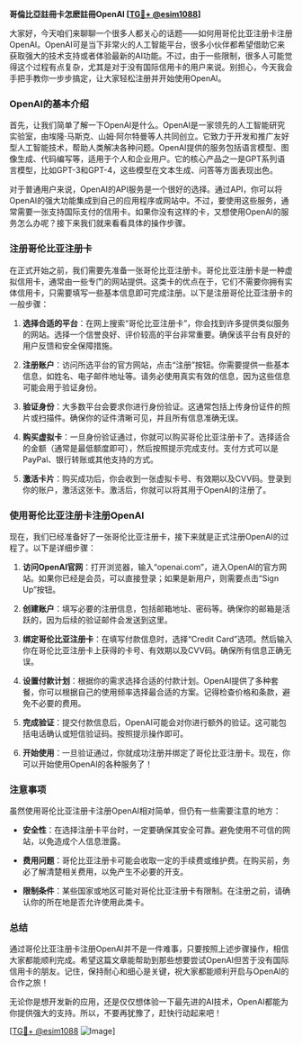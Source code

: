 **哥倫比亞註冊卡怎麽註冊OpenAI [[TG💪+ @esim1088](https://t.me/s/esim1088)]**

大家好，今天咱们来聊聊一个很多人都关心的话题——如何用哥伦比亚注册卡注册OpenAI。OpenAI可是当下非常火的人工智能平台，很多小伙伴都希望借助它来获取强大的技术支持或者体验最新的AI功能。不过，由于一些限制，很多人可能觉得这个过程有点复杂，尤其是对于没有国际信用卡的用户来说。别担心，今天我会手把手教你一步步搞定，让大家轻松注册并开始使用OpenAI。

### OpenAI的基本介绍

首先，让我们简单了解一下OpenAI是什么。OpenAI是一家领先的人工智能研究实验室，由埃隆·马斯克、山姆·阿尔特曼等人共同创立。它致力于开发和推广友好型人工智能技术，帮助人类解决各种问题。OpenAI提供的服务包括语言模型、图像生成、代码编写等，适用于个人和企业用户。它的核心产品之一是GPT系列语言模型，比如GPT-3和GPT-4，这些模型在文本生成、问答等方面表现出色。

对于普通用户来说，OpenAI的API服务是一个很好的选择。通过API，你可以将OpenAI的强大功能集成到自己的应用程序或网站中。不过，要使用这些服务，通常需要一张支持国际支付的信用卡。如果你没有这样的卡，又想使用OpenAI的服务怎么办呢？接下来我们就来看看具体的操作步骤。

### 注册哥伦比亚注册卡

在正式开始之前，我们需要先准备一张哥伦比亚注册卡。哥伦比亚注册卡是一种虚拟信用卡，通常由一些专门的网站提供。这类卡的优点在于，它们不需要你拥有实体信用卡，只需要填写一些基本信息即可完成注册。以下是注册哥伦比亚注册卡的一般步骤：

1. **选择合适的平台**：在网上搜索“哥伦比亚注册卡”，你会找到许多提供类似服务的网站。选择一个信誉良好、评价较高的平台非常重要。确保该平台有良好的用户反馈和安全保障措施。
   
2. **注册账户**：访问所选平台的官方网站，点击“注册”按钮。你需要提供一些基本信息，如姓名、电子邮件地址等。请务必使用真实有效的信息，因为这些信息可能会用于验证身份。

3. **验证身份**：大多数平台会要求你进行身份验证。这通常包括上传身份证件的照片或扫描件。确保你的证件清晰可见，并且所有信息准确无误。

4. **购买虚拟卡**：一旦身份验证通过，你就可以购买哥伦比亚注册卡了。选择适合的金额（通常是最低额度即可），然后按照提示完成支付。支付方式可以是PayPal、银行转账或其他支持的方式。

5. **激活卡片**：购买成功后，你会收到一张虚拟卡号、有效期以及CVV码。登录到你的账户，激活这张卡。激活后，你就可以将其用于OpenAI的注册了。

### 使用哥伦比亚注册卡注册OpenAI

现在，我们已经准备好了一张哥伦比亚注册卡，接下来就是正式注册OpenAI的过程了。以下是详细步骤：

1. **访问OpenAI官网**：打开浏览器，输入“openai.com”，进入OpenAI的官方网站。如果你已经是会员，可以直接登录；如果是新用户，则需要点击“Sign Up”按钮。

2. **创建账户**：填写必要的注册信息，包括邮箱地址、密码等。确保你的邮箱是活跃的，因为后续的验证邮件会发送到这里。

3. **绑定哥伦比亚注册卡**：在填写付款信息时，选择“Credit Card”选项。然后输入你在哥伦比亚注册卡上获得的卡号、有效期以及CVV码。确保所有信息正确无误。

4. **设置付款计划**：根据你的需求选择合适的付款计划。OpenAI提供了多种套餐，你可以根据自己的使用频率选择最合适的方案。记得检查价格和条款，避免不必要的费用。

5. **完成验证**：提交付款信息后，OpenAI可能会对你进行额外的验证。这可能包括电话确认或短信验证码。按照提示操作即可。

6. **开始使用**：一旦验证通过，你就成功注册并绑定了哥伦比亚注册卡。现在，你可以开始使用OpenAI的各种服务了！

### 注意事项

虽然使用哥伦比亚注册卡注册OpenAI相对简单，但仍有一些需要注意的地方：

- **安全性**：在选择注册卡平台时，一定要确保其安全可靠。避免使用不可信的网站，以免造成个人信息泄露。
  
- **费用问题**：哥伦比亚注册卡可能会收取一定的手续费或维护费。在购买前，务必了解清楚相关费用，以免产生不必要的开支。

- **限制条件**：某些国家或地区可能对哥伦比亚注册卡有限制。在注册之前，请确认你的所在地是否允许使用此类卡。

### 总结

通过哥伦比亚注册卡注册OpenAI并不是一件难事，只要按照上述步骤操作，相信大家都能顺利完成。希望这篇文章能帮助到那些想要尝试OpenAI但苦于没有国际信用卡的朋友。记住，保持耐心和细心是关键，祝大家都能顺利开启与OpenAI的合作之旅！

无论你是想开发新的应用，还是仅仅想体验一下最先进的AI技术，OpenAI都能为你提供强大的支持。所以，不要再犹豫了，赶快行动起来吧！

[[TG💪+ @esim1088](https://t.me/s/esim1088) ![Image](https://i.postimg.cc/4NQfJmqS/Snipaste-2025-05-13-00-14-12.png)]